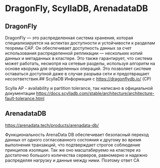 # DragonFly, ScyllaDB, ArenadataDB

## DragonFly
DragonFly — это распределенная система хранения, которая специализируется на аспектах доступности и устойчивости к разделам теоремы CAP. Он обеспечивает доступность данных за счет использования распределенной репликации — нескольких копий данных и метаданных в кластере. Это также гарантирует, что система может работать, несмотря на сетевые разделы, используя алгоритм на основе кворума для определенных операций. Это позволяет системе оставаться доступной даже в случае разрыва сети и предотвращает несоответствия.## ScyllaDB
Информация с https://dragonflydb.io/ (СP)

Scylla 
AP - availability и partition tolerance, так написано в официальной документации https://docs.scylladb.com/stable/architecture/architecture-fault-tolerance.html

## ArenadataDB
https://arenadata.tech/products/arenadata-db/


Функциональность ArenaData DB обеспечивает безопасный переход данных от одного согласованного состояния к другому во время выполнения транзакций, что подтверждает строгое соблюдение принципов изоляции. Так же оно масштабируемо на кластере из достаточно большого количества серверов, равномерно и надежно распределяя нагрузку и данные между ними.
Поэтому ответ CA
